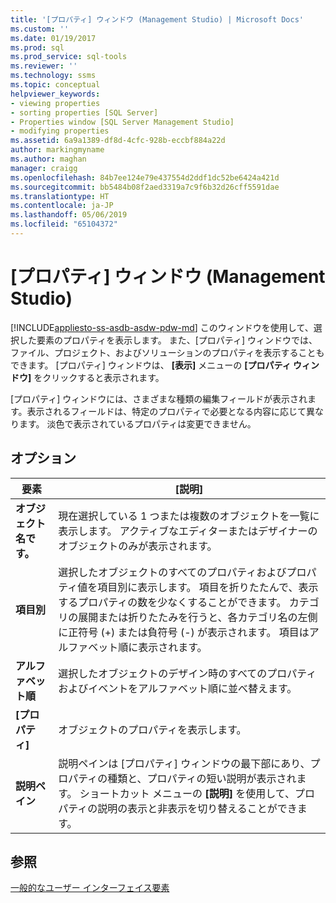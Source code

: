 ```yaml
---
title: '[プロパティ] ウィンドウ (Management Studio) | Microsoft Docs'
ms.custom: ''
ms.date: 01/19/2017
ms.prod: sql
ms.prod_service: sql-tools
ms.reviewer: ''
ms.technology: ssms
ms.topic: conceptual
helpviewer_keywords:
- viewing properties
- sorting properties [SQL Server]
- Properties window [SQL Server Management Studio]
- modifying properties
ms.assetid: 6a9a1389-df8d-4cfc-928b-eccbf884a22d
author: markingmyname
ms.author: maghan
manager: craigg
ms.openlocfilehash: 84b7ee124e79e437554d2ddf1dc52be6424a421d
ms.sourcegitcommit: bb5484b08f2aed3319a7c9f6b32d26cff5591dae
ms.translationtype: HT
ms.contentlocale: ja-JP
ms.lasthandoff: 05/06/2019
ms.locfileid: "65104372"
---
```

# <a name="properties-window-management-studio"></a>[プロパティ] ウィンドウ (Management Studio)
[!INCLUDE[appliesto-ss-asdb-asdw-pdw-md](../includes/appliesto-ss-asdb-asdw-pdw-md.md)]
このウィンドウを使用して、選択した要素のプロパティを表示します。 また、[プロパティ] ウィンドウでは、ファイル、プロジェクト、およびソリューションのプロパティを表示することもできます。 [プロパティ] ウィンドウは、 **[表示]** メニューの **[プロパティ ウィンドウ]** をクリックすると表示されます。  
  
[プロパティ] ウィンドウには、さまざまな種類の編集フィールドが表示されます。表示されるフィールドは、特定のプロパティで必要となる内容に応じて異なります。 淡色で表示されているプロパティは変更できません。  
  
## <a name="options"></a>オプション  
  
|要素|[説明]|  
|-----------|---------------|  
|**オブジェクト名です。**|現在選択している 1 つまたは複数のオブジェクトを一覧に表示します。 アクティブなエディターまたはデザイナーのオブジェクトのみが表示されます。|  
|**項目別**|選択したオブジェクトのすべてのプロパティおよびプロパティ値を項目別に表示します。 項目を折りたたんで、表示するプロパティの数を少なくすることができます。 カテゴリの展開または折りたたみを行うと、各カテゴリ名の左側に正符号 (+) または負符号 (-) が表示されます。 項目はアルファベット順に表示されます。|  
|**アルファベット順**|選択したオブジェクトのデザイン時のすべてのプロパティおよびイベントをアルファベット順に並べ替えます。|  
|**[プロパティ]**|オブジェクトのプロパティを表示します。|  
|**説明ペイン**|説明ペインは [プロパティ] ウィンドウの最下部にあり、プロパティの種類と、プロパティの短い説明が表示されます。 ショートカット メニューの **[説明]** を使用して、プロパティの説明の表示と非表示を切り替えることができます。|  
  
## <a name="see-also"></a>参照  
[一般的なユーザー インターフェイス要素](../ssms/general-user-interface-elements.md)  
  

